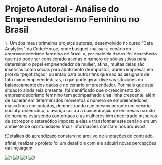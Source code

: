 # Projeto Autoral - Análise do Empreendedorismo Feminino no Brasil

✨ Um dos meus primeiros projetos autorais, desenvolvido no curso "Data Analytics" da CoderHouse, onde busquei analisar o cenário do empreendedorismo feminino no Brasil e, por meio de dados, foi descoberto que não pode ser considerado apenas o número de sócias ativas para determinar o papel empreendedor da mulher, afinal, muitas delas são inseridas como sócias para abatimento de impostos, abrem empresas em prol da "pejotização" ou então para outros fins que não as designam de fato como empreendedoras, o que pode gerar diversas situações no balanceamento dos dados e no cenário empreendedor. Por mais que esta situação ainda seja presente, foi identificado que o crescimento do empreendedorismo feminino tem acompanhado uma linha crescente, além de superar em determinados momentos o número de empreendedores masculinos computados, demonstrando que mesmo perante um cenário social problemático, o avanço contra a concentração de empresas na mão de homens está sendo contornado e as mulheres têm encontrado maneiras de sobrepor o estereótipo imposto a elas e transformar este cenário em um ambiente de oportunidades (mais informações constam nos arquivos).

❗Detalhes do aprendizado constam no arquivo de anotações de conteúdo, afinal, realizar o projeto foi um desafio e com ele adquiri novas percepções da linguagem

![1](https://onedrive.live.com/?cid=647DEC144F8B7B87&id=647DEC144F8B7B87%2112169&parId=647DEC144F8B7B87%2112167&o=OneUp)
![1](https://github.com/Gabriel-Marciotti/Banco-de-dados-SQL/assets/156524092/71f862cb-c5bb-48b8-b066-5c3921826f12)
![1](https://github.com/Gabriel-Marciotti/Banco-de-dados-SQL/assets/156524092/71f862cb-c5bb-48b8-b066-5c3921826f12)
![1](https://github.com/Gabriel-Marciotti/Banco-de-dados-SQL/assets/156524092/71f862cb-c5bb-48b8-b066-5c3921826f12)
